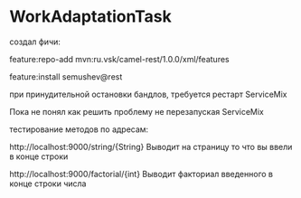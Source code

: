 # WorkAdaptationTask
создал фичи:

feature:repo-add mvn:ru.vsk/camel-rest/1.0.0/xml/features

feature:install semushev@rest

при принудительной остановки бандлов, требуется рестарт ServiceMix

Пока не понял как решить проблему не перезапуская ServiceMix

тестирование методов по адресам:

http://localhost:9000/string/{String}
Выводит на страницу то что вы ввели в конце строки

http://localhost:9000/factorial/{int}
Выводит факториал введенного в конце строки числа
